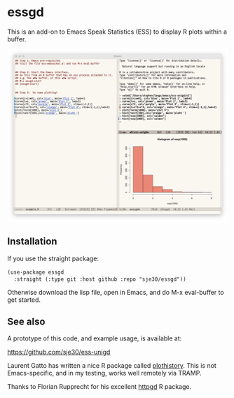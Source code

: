 # essgd

This is an add-on to Emacs Speak Statistics (ESS) to display R
plots within a buffer.

![Screenshot of essgd in Emacs](example-essgd.png)


## Installation


If you use the straight package:
```
(use-package essgd
  :straight (:type git :host github :repo "sje30/essgd"))
```

Otherwise download the lisp file, open in Emacs, and do M-x
eval-buffer to get started.

## See also

A prototype of this code, and example usage, is available at:

<https://github.com/sje30/ess-unigd>

Laurent Gatto has written a nice R package called 
[plothistory](https://github.com/lgatto/plothistory).  This is not
Emacs-specific, and in my testing, works well remotely via TRAMP.

Thanks to Florian Rupprecht for his excellent
[httpgd](https://github.com/nx10/httpgd) R package.
